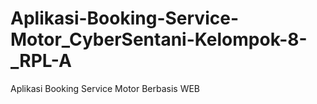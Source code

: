 # Aplikasi-Booking-Service-Motor_CyberSentani-Kelompok-8-_RPL-A
Aplikasi Booking Service Motor Berbasis WEB
